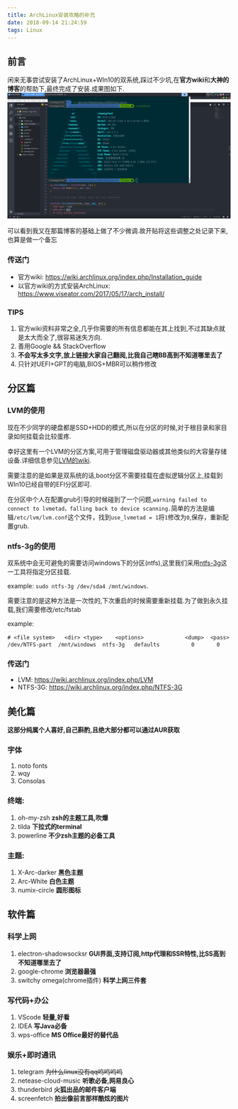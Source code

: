 ```yaml
---
title: ArchLinux安装攻略的补充
date: 2018-09-14 21:24:59
tags: Linux
---
```

## 前言

闲来无事尝试安装了ArchLinux+WIn10的双系统,踩过不少坑,在**官方wiki**和**大神的博客**的帮助下,最终完成了安装.成果图如下.![效果图](ArchLinux安装攻略的补充/a.jpg)

可以看到我又在那篇博客的基础上做了不少微调.故开贴将这些调整之处记录下来,也算是做一个备忘

### 传送门

- 官方wiki: https://wiki.archlinux.org/index.php/Installation_guide
- 以官方wiki的方式安装ArchLinux: https://www.viseator.com/2017/05/17/arch_install/

### TIPS

1. 官方wiki资料非常之全,几乎你需要的所有信息都能在其上找到,不过其缺点就是太大而全了,很容易迷失方向.
2. 善用Google && StackOverflow
3. **不会写太多文字,放上链接大家自己翻阅,比我自己瞎BB高到不知道哪里去了**
4. 只针对UEFI+GPT的电脑,BIOS+MBR可以稍作修改

## 分区篇

### LVM的使用

现在不少同学的硬盘都是SSD+HDD的模式,所以在分区的时候,对于根目录和家目录如何挂载会比较蛋疼.

幸好这里有一个LVM的分区方案,可用于管理磁盘驱动器或其他类似的大容量存储设备.详细信息参见[LVM的wiki](https://wiki.archlinux.org/index.php/LVM).

需要注意的是如果是双系统的话,boot分区不需要挂载在虚拟逻辑分区上,挂载到WIn10已经自带的EFI分区即可.

在分区中个人在配置grub引导的时候碰到了一个问题,`warning failed to connect to lvmetad，falling back to device scanning.`简单的方法是编辑`/etc/lvm/lvm.conf`这个文件，找到`use_lvmetad = 1`将`1`修改为`0`,保存，重新配置grub.

### ntfs-3g的使用

双系统中会无可避免的需要访问windows下的分区(ntfs),这里我们采用[ntfs-3g](https://wiki.archlinux.org/index.php/NTFS-3G)这一工具将指定分区挂载.

example: `sudo ntfs-3g /dev/sda4 /mnt/windows`.

需要注意的是这种方法是一次性的,下次重启的时候需要重新挂载.为了做到永久挂载,我们需要修改/etc/fstab

example: 

```
# <file system>   <dir> <type>    <options>             <dump>  <pass>
/dev/NTFS-part  /mnt/windows  ntfs-3g   defaults          0       0
```

### 传送门

+ LVM: https://wiki.archlinux.org/index.php/LVM
+ NTFS-3G: https://wiki.archlinux.org/index.php/NTFS-3G

## 美化篇

**这部分纯属个人喜好,自己斟酌,且绝大部分都可以通过AUR获取**

### 字体

1. noto fonts 
2. wqy
3. Consolas

### 终端:
1. oh-my-zsh   **zsh的主题工具,吹爆**
2. tilda  **下拉式的terminal**
3. powerline   **不少zsh主题的必备工具**
### 主题:
1. X-Arc-darker   **黑色主题**
2. Arc-White   **白色主题**
3. numix-circle    **圆形图标**

## 软件篇

### 科学上网

1. electron-shadowsocksr    **GUI界面,支持订阅,http代理和SSR特性,比SS高到不知道哪里去了**
2. google-chrome   **浏览器最强**
3. switchy omega(chrome插件)  **科学上网三件套**

### 写代码+办公

1. VScode   **轻量,好看**
2. IDEA    **写Java必备**
3. wps-office    **MS Office最好的替代品**

### 娱乐+即时通讯

1. telegram   <del>为什么linux没有qq呜呜呜呜</del>
2. netease-cloud-music **听歌必备,网易良心**
3. thunderbird  **火狐出品的邮件客户端**
4. screenfetch     **拍出像前言那样酷炫的图片**
